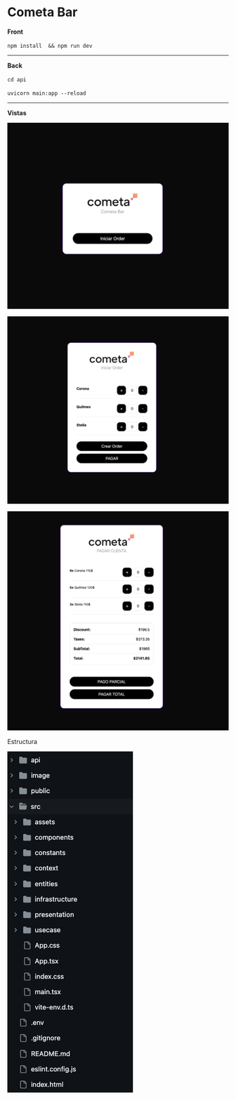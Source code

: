 # Cometa Bar

**Front**

`npm install  && npm run dev`

---

**Back**

`cd api`

`uvicorn main:app --reload`

---

**Vistas**

![1738946394804](image/README/1738946394804.png)

![1738946432843](image/README/1738946432843.png)

![1738946457398](image/README/1738946457398.png)

Estructura

![1738948120400](image/README/1738948120400.png)
